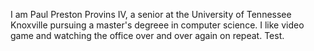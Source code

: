 I am Paul Preston Provins IV, a senior at the University of Tennessee Knoxville pursuing a master's degreee in computer science. I like video game and watching the office over and over again on repeat. Test.
